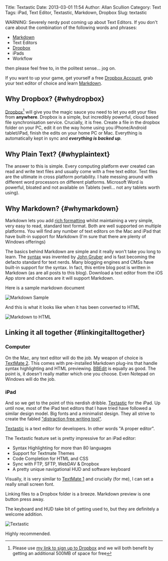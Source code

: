 Title: Textastic
Date: 2013-03-01 11:54
Author: Allan Scullion
Category: Text
Tags: iPad, Text Editor, Textastic, Markdown, Dropbox
Slug: textastic

WARNING: Severely nerdy post coming up about Text Editors. If you don't care about the combination of the following words and phrases:

*   [Markdown][markdown]
*   Text Editors
*   [Dropbox][dropbox]
*   iPads
*   Workflow

then please feel free to, in the politest sense... jog on.

If you want to up your game, get yourself a free [Dropbox Account][dropbox], grab your text editor of choice and learn [Markdown][markdown].

## Why Dropbox? {#whydropbox}

[Dropbox][dropbox][^fn-dropbox] will give you the magic sauce you need to let you edit your files from **anywhere**. Dropbox is a simple, but incredibly powerful, cloud based file synchronisation service. Crucially, it is free. Create a file in the dropbox folder on your PC, edit it on the way home using you iPhone/Android tablet/iPad, finish the edits on your home PC or Mac. Everything is automatically kept in sync and ***everything is backed up***.

## Why Plain Text? {#whyplaintext}

The answer to this is simple. Every computing platform ever created can read and write text files and usually come with a free text editor. Text files are the ultimate in cross platform portability. I hate messing around with different word processors on different platforms. Microsoft Word is powerful, bloated and not available on Tablets (well... not any tablets worth using).

## Why Markdown? {#whymarkdown}

Markdown lets you add [rich formatting][markdown] whilst maintaining a very simple, very easy to read, standard text format. Both are well supported on multiple platforms. You will find any number of text editors on the Mac and iPad that have built-in support for Markdown (I'm sure that there are plenty of Windows offerings)

The basics behind Markdown are simple and it really won't take you long to learn. The [syntax][markdown] was invented by [John Gruber][gruber] and is fast becoming the defacto standard for text nerds. Many blogging engines and CMSs have built-in support for the syntax. In fact, this entire blog post is written in Markdown (as are all posts to this blog). Download a text editor from the iOS App store and chances are it will support Markdown.

Here is a sample markdown document

![Markdown Sample]({filename}/images/textastic/MarkdownSample.png)

And this is what it looks like when it has been converted to HTML

![Markdown to HTML]({filename}/images/textastic/MarkdownToHTML.png)  

## Linking it all together {#linkingitalltogether}

### Computer

On the Mac, any text editor will do the job. My weapon of choice is [TextMate 2][textmate]. This comes with pre-installed Markdown plug-ins that handle syntax highlighting and HTML previewing. [BBEdit][bbedit] is equally as good. The point is, it doesn't really matter which one you choose. Even Notepad on Windows will do the job.

### iPad

And so we get to the point of this nerdish dribble. [Textastic](http://www.textasticapp.com "Textastic") for the iPad. Up until now, most of the iPad text editors that I have tried have followed a similar design model. Big fonts and a minimalist design. They all strive to create the fabled ["distraction free writing tool"][merlin].

[Textastic][textastic] is a text editor for developers. In other words "A proper editor".

The Textastic feature set is pretty impressive for an iPad editor:

*   Syntax Highlighting for more than 80 languages
*   Support for Textmate Themes
*   Code Completion for HTML and CSS
*   Sync with FTP, SFTP, WebDAV & Dropbox
*   A pretty unique navigational HUD and software keyboard

Visually, it is very similar to [TextMate 1][textmate] and crucially (for me), I can set a really small screen font.

Linking files to a Dropbox folder is a breeze. Markdown preview is one button press away.

The keyboard and HUD take bit of getting used to, but they are definitely a welcome addition.

![Textastic]({filename}/images/textastic/Textastic.jpg)

Highly recommended.

[^fn-dropbox]: Please use [my link to sign up to Dropbox][dropbox] and we will both benefit by getting an additional 500MB of space for free

[markdown]: http://daringfireball.net/projects/markdown/basics "Markdown Basics - John Gruber"
[dropbox]: https://www.dropbox.com/referrals/NTEyNjk4MDU5 "Dropbox referral link"
[gruber]: http://daringfireball.net "Daring Fireball - John Gruber"
[textmate]: http://macromates.com "TextMate"
[bbedit]: http://www.barebones.com/products/bbedit/index.html?utm_source=thedeck&utm_medium=banner&utm_campaign=bbedit "BBEdit 10"
[merlin]: http://www.kungfugrippe.com/post/1169153343/only-you "Merlin Mann"
[textastic]: http://www.textasticapp.com "Textastic"

